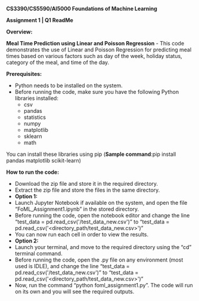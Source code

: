 ﻿**CS3390/CS5590/AI5000 Foundations of Machine Learning**

**Assignment 1 | Q1 ReadMe**

**Overview:**

**Meal Time Prediction using Linear and Poisson Regression** - This code demonstrates the use of Linear and Poisson Regression for predicting meal times based on various factors such as day of the week, holiday status, category of the meal, and time of the day.

**Prerequisites:**

- Python needs to be installed on the system.
- Before running the code, make sure you have the following Python libraries installed:
  - csv
  - pandas
  - statistics
  - numpy
  - matplotlib
  - sklearn
  - math

You can install these libraries using pip (**Sample command**:pip install pandas matplotlib scikit-learn)

**How to run the code:**

- Download the zip file and store it in the required directory.
- Extract the zip file and store the files in the same directory.
- **Option 1:**
- Launch Jupyter Notebook if available on the system, and open the file “FoML\_Assignment1.ipynb” in the stored directory.
- Before running the code, open the notebook editor and change the line “test\_data = pd.read\_csv('/test\_data\_new.csv')” to “test\_data = pd.read\_csv('<directory\_path/test\_data\_new.csv>')”
- You can now run each cell in order to view the results.
- **Option 2:**
- Launch your terminal, and move to the required directory using the “cd” terminal command.
- Before running the code, open the .py file on any environment (most used is IDLE), and change the line “test\_data = pd.read\_csv('/test\_data\_new.csv')” to “test\_data = pd.read\_csv('<directory\_path/test\_data\_new.csv>')”
- Now, run the command “python foml\_assignment1.py”. The code will run on its own and you will see the required outputs.
